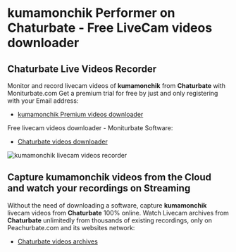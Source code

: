 # kumamonchik Performer on Chaturbate - Free LiveCam videos downloader

## Chaturbate Live Videos Recorder

Monitor and record livecam videos of **kumamonchik** from **Chaturbate** with Moniturbate.com
Get a premium trial for free by just and only registering with your Email address:
* [kumamonchik Premium videos downloader](https://moniturbate.com/request-demo-licence-key.html)

Free livecam videos downloader - Moniturbate Software:
* [Chaturbate videos downloader](https://moniturbate.com/moniturbate-download-software.html)

![kumamonchik livecam videos recorder](https://peachurnet.com/templates/moniturbate-software.png)


## Capture kumamonchik videos from the Cloud and watch your recordings on Streaming

Without the need of downloading a software, capture **kumamonchik** livecam videos from **Chaturbate** 100% online.
Watch Livecam archives from **Chaturbate** unlimitedly from thousands of existing recordings, only on Peachurbate.com and its websites network:
* [Chaturbate videos archives](https://peachurnet.com/)
